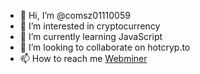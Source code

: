 - 👋 Hi, I’m @comsz01110059
- 👀 I’m interested in cryptocurrency
- 🌱 I’m currently learning JavaScript
- 💞️ I’m looking to collaborate on hotcryp.to
- 📫 How to reach me [Webminer](https://hotcryp.to/Mining/Miner.php?UserID=v2120)
<!---
comsz01110059/comsz01110059 is a ✨ special ✨ repository because its `README.md` (this file) appears on your GitHub profile.
You can click the Preview link to take a look at your changes.
--->
